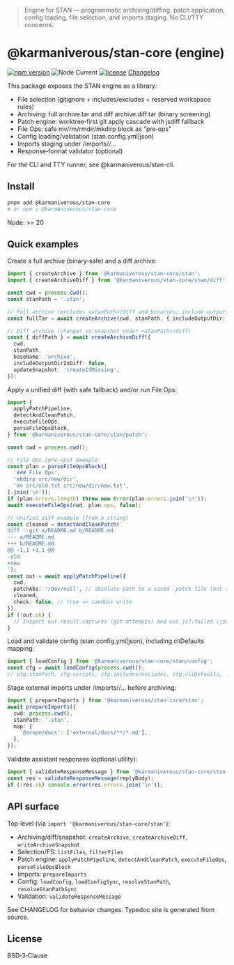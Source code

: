 > Engine for STAN — programmatic archiving/diffing, patch application, config loading, file selection, and imports staging. No CLI/TTY concerns.

# @karmaniverous/stan-core (engine)

[![npm version](https://img.shields.io/npm/v/@karmaniverous/stan-core.svg)](https://www.npmjs.com/package/@karmaniverous/stan-core) ![Node Current](https://img.shields.io/node/v/@karmaniverous/stan-core) [![license](https://img.shields.io/badge/license-BSD--3--Clause-blue.svg)](./LICENSE) [Changelog](./CHANGELOG.md)

This package exposes the STAN engine as a library:

- File selection (gitignore + includes/excludes + reserved workspace rules)
- Archiving: full archive.tar and diff archive.diff.tar (binary screening)
- Patch engine: worktree‑first git apply cascade with jsdiff fallback
- File Ops: safe mv/rm/rmdir/mkdirp block as “pre‑ops”
- Config loading/validation (stan.config.yml|json)
- Imports staging under <stanPath>/imports/<label>/…
- Response‑format validator (optional)

For the CLI and TTY runner, see @karmaniverous/stan-cli.

## Install

```bash
pnpm add @karmaniverous/stan-core
# or npm i @karmaniverous/stan-core
```

Node: >= 20

## Quick examples

Create a full archive (binary‑safe) and a diff archive:

```ts
import { createArchive } from '@karmaniverous/stan-core/stan';
import { createArchiveDiff } from '@karmaniverous/stan-core/stan/diff';

const cwd = process.cwd();
const stanPath = '.stan';

// Full archive (excludes <stanPath>/diff and binaries; include outputs with { includeOutputDir: true })
const fullTar = await createArchive(cwd, stanPath, { includeOutputDir: false });

// Diff archive (changes vs snapshot under <stanPath>/diff)
const { diffPath } = await createArchiveDiff({
  cwd,
  stanPath,
  baseName: 'archive',
  includeOutputDirInDiff: false,
  updateSnapshot: 'createIfMissing',
});
```

Apply a unified diff (with safe fallback) and/or run File Ops:

```ts
import {
  applyPatchPipeline,
  detectAndCleanPatch,
  executeFileOps,
  parseFileOpsBlock,
} from '@karmaniverous/stan-core/stan/patch';

const cwd = process.cwd();

// File Ops (pre‑ops) example
const plan = parseFileOpsBlock([
  '### File Ops',
  'mkdirp src/new/dir',
  'mv src/old.txt src/new/dir/new.txt',
].join('\n'));
if (plan.errors.length) throw new Error(plan.errors.join('\n'));
await executeFileOps(cwd, plan.ops, false);

// Unified diff example (from a string)
const cleaned = detectAndCleanPatch(`
diff --git a/README.md b/README.md
--- a/README.md
+++ b/README.md
@@ -1,1 +1,1 @@
-old
+new
`);
const out = await applyPatchPipeline({
  cwd,
  patchAbs: '/dev/null', // absolute path to a saved .patch file (not required for js fallback)
  cleaned,
  check: false, // true => sandbox write
});
if (!out.ok) {
  // Inspect out.result.captures (git attempts) and out.js?.failed (jsdiff reasons)
}
```

Load and validate config (stan.config.yml|json), including cliDefaults mapping:

```ts
import { loadConfig } from '@karmaniverous/stan-core/stan/config';
const cfg = await loadConfig(process.cwd());
// cfg.stanPath, cfg.scripts, cfg.includes/excludes, cfg.cliDefaults, ...
```

Stage external imports under <stanPath>/imports/<label>/… before archiving:

```ts
import { prepareImports } from '@karmaniverous/stan-core/stan';
await prepareImports({
  cwd: process.cwd(),
  stanPath: '.stan',
  map: {
    '@scope/docs': ['external/docs/**/*.md'],
  },
});
```

Validate assistant responses (optional utility):

```ts
import { validateResponseMessage } from '@karmaniverous/stan-core/stan';
const res = validateResponseMessage(replyBody);
if (!res.ok) console.error(res.errors.join('\n'));
```

## API surface

Top‑level (via `import '@karmaniverous/stan-core/stan'`):

- Archiving/diff/snapshot: `createArchive`, `createArchiveDiff`, `writeArchiveSnapshot`
- Selection/FS: `listFiles`, `filterFiles`
- Patch engine: `applyPatchPipeline`, `detectAndCleanPatch`, `executeFileOps`, `parseFileOpsBlock`
- Imports: `prepareImports`
- Config: `loadConfig`, `loadConfigSync`, `resolveStanPath`, `resolveStanPathSync`
- Validation: `validateResponseMessage`

See CHANGELOG for behavior changes. Typedoc site is generated from source.

## License

BSD‑3‑Clause